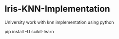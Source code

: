 # Iris-KNN-Implementation

University work with knn implementation using python

pip install -U scikit-learn
